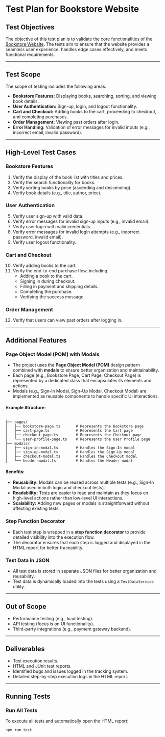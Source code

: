 # Test Plan for Bookstore Website

## Test Objectives
The objective of this test plan is to validate the core functionalities of the [Bookstore Website](https://practice.expandtesting.com/bookstore). The tests aim to ensure that the website provides a seamless user experience, handles edge cases effectively, and meets functional requirements.

---

## Test Scope
The scope of testing includes the following areas:
- **Bookstore Features:** Displaying books, searching, sorting, and viewing book details.
- **User Authentication:** Sign-up, login, and logout functionality.
- **Cart and Checkout:** Adding books to the cart, proceeding to checkout, and completing purchases.
- **Order Management:** Viewing past orders after login.
- **Error Handling:** Validation of error messages for invalid inputs (e.g., incorrect email, invalid password).

---

## High-Level Test Cases

### Bookstore Features
1. Verify the display of the book list with titles and prices.
2. Verify the search functionality for books.
3. Verify sorting books by price (ascending and descending).
4. Verify book details (e.g., title, author, price).

### User Authentication
5. Verify user sign-up with valid data.
6. Verify error messages for invalid sign-up inputs (e.g., invalid email).
7. Verify user login with valid credentials.
8. Verify error messages for invalid login attempts (e.g., incorrect password, invalid email).
9. Verify user logout functionality.

### Cart and Checkout
10. Verify adding books to the cart.
11. Verify the end-to-end purchase flow, including:
    - Adding a book to the cart.
    - Signing in during checkout.
    - Filling in payment and shipping details.
    - Completing the purchase.
    - Verifying the success message.

### Order Management
12. Verify that users can view past orders after logging in.

---

## Additional Features

### Page Object Model (POM) with Modals
- The project uses the **Page Object Model (POM)** design pattern combined with **modals** to ensure better organization and maintainability.
- Each page (e.g., Bookstore Page, Cart Page, Checkout Page) is represented by a dedicated class that encapsulates its elements and actions.
- Modals (e.g., Sign-In Modal, Sign-Up Modal, Checkout Modal) are implemented as reusable components to handle specific UI interactions.

#### Example Structure:
```plaintext

├── pages/
│   ├── bookstore-page.ts       # Represents the Bookstore page
│   ├── cart-page.ts            # Represents the Cart page
│   ├── checkout-page.ts        # Represents the Checkout page
│   └── user-profile-page.ts    # Represents the User Profile page
├── modals/
│   ├── sign-in-modal.ts        # Handles the Sign-In modal
│   ├── sign-up-modal.ts        # Handles the Sign-Up modal
│   ├── checkout-modal.ts       # Handles the Checkout modal
│   └── header-modal.ts         # Handles the Header modal
```

#### Benefits:
- **Reusability:** Modals can be reused across multiple tests (e.g., Sign-In Modal used in both login and checkout tests).
- **Readability:** Tests are easier to read and maintain as they focus on high-level actions rather than low-level UI interactions.
- **Scalability:** Adding new pages or modals is straightforward without affecting existing tests.

### Step Function Decorator
- Each test step is wrapped in a **step function decorator** to provide detailed visibility into the execution flow.
- The decorator ensures that each step is logged and displayed in the HTML report for better traceability.

### Test Data in JSON
- All test data is stored in separate JSON files for better organization and reusability.
- Test data is dynamically loaded into the tests using a `TestDataService` utility.

---

## Out of Scope
- Performance testing (e.g., load testing).
- API testing (focus is on UI functionality).
- Third-party integrations (e.g., payment gateway backend).


---

## Deliverables
- Test execution results.
- HTML and JUnit test reports.
- Identified bugs and issues logged in the tracking system.
- Detailed step-by-step execution logs in the HTML report.

---

## Running Tests

### Run All Tests
To execute all tests and automatically open the HTML report:
```bash
npm run test